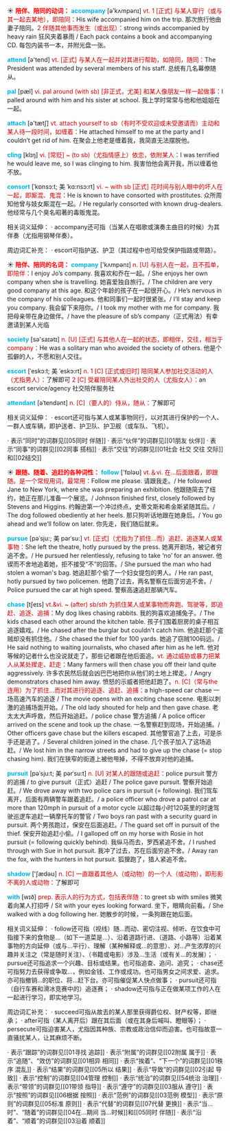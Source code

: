 ☀ <font color="red">**陪伴、陪同的动词：**</font>
<font color="sky blue">**accompany**</font> [ə'kʌmpənɪ] 
<font color="#c00000">vt. 1 [正式] 与某人穿行（或与其一起去某地），即陪同：</font>His wife accompanied him on the trip. 那次旅行他由妻子陪同。<font color="#c00000">2 伴随其他事而发生（或出现）：</font>strong winds accompanied by heavy rain 狂风夹着暴雨 / Each pack contains a book and accompanying CD. 每包内装书一本，并附光盘一张。

<font color="sky blue">**attend**</font> [ə'tend] 
<font color="#c00000">vt. [正式] 与某人在一起并对其进行帮助，如陪同，随同：</font>The President was attended by several members of his staff. 总统有几名幕僚随从。
           
<font color="sky blue">**pal**</font> [pæl]
<font color="#c00000">vi. pal around (with sb) [非正式，尤美] 和某人像朋友一样一起做事：</font>I palled around with him and his sister at school. 我上学时常常与他和他姐姐在一起。

<font color="sky blue">**attach**</font> [ə'tætʃ] 
<font color="#c00000">vt. attach yourself to sb（有时不受欢迎或未受邀请而）主动和某人待一段时间，如缠着：</font>He attached himself to me at the party and I couldn’t get rid of him. 在聚会上他老是缠着我，我简直无法摆脱他。
                      
<font color="sky blue">**cling**</font> [klɪŋ]
<font color="#c00000">vi. [常贬] ~ (to sb)（尤指情感上）依恋，依附某人：</font>I was terrified he would leave me, so I was clinging to him. 我害怕他会离开我，所以缠着他不放。

<font color="sky blue">**consort**</font> [ˈkɒnsɔ:t; 美 ˈkɑ:nsɔ:rt]
<font color="#c00000">vi. ~ with sb [正式] 花时间与别人眼中的坏人在一起，即厮混、鬼混：</font>He is known to have consorted with prostitutes. 众所周知他曾与妓女厮混在一起。/ He regularly consorted with known drug-dealers. 他经常与几个臭名昭著的毒贩鬼混。

相关词义延伸：
· accompany还可指（当某人在唱歌或演奏主曲目的时候）为其伴奏（尤指用钢琴伴奏）。

周边词汇补充：
· escort可指护送、护卫（其过程中也可给受保护指路或带路）。

☀ <font color="red">**陪伴、陪同的名词：**</font>
<font color="sky blue">**company**</font> ['kʌmpənɪ] 
<font color="#c00000">n. [U] 与别人在一起，且不孤单，即陪伴：</font>I enjoy Jo’s company. 我喜欢和乔在一起。/ She enjoys her own company when she is travelling. 她喜爱独自旅行。/ The children are very good company at this age. 和这个年龄的孩子在一起很开心。/ He’s nervous in the company of his colleagues. 他和同事们一起时很紧张。/ I’ll stay and keep you company. 我会留下来陪你。/ I took my mother with me for company. 我把母亲带在身边做伴。/ have the pleasure of sb’s company（正式用法）有幸邀请到某人光临

<font color="sky blue">**society**</font> [sə'saɪətɪ] 
<font color="#c00000">n. [U] [正式] 与其他人在一起的状态，即相伴，交往，相当于company：</font>He was a solitary man who avoided the society of others. 他是个孤僻的人，不愿和别人交往。
           
<font color="sky blue">**escort**</font> [ˈeskɔ:t; 美 ˈeskɔ:rt]
<font color="#c00000">n. 1 [C] [正式或旧时] 陪同某人参加社交活动的人（尤指男人）：</font>了解即可 <font color="#c00000">2 [C] 受雇陪同某人外出社交的人（尤指女人）：</font>an escort service/agency 社交陪伴服务社
           
<font color="sky blue">**attendant**</font> [əˈtendənt]
<font color="#c00000">n. [C]（要人的）侍从，随从：</font>了解即可

相关词义延伸：
· escort还可指与某人或某事物同行，以对其进行保护的一个人、一群人或车辆，即护送者、护卫队、护卫舰（或车队、飞机）。

· 表示“同时”的词群见[[05同时 伴随]]
· 表示“伙伴”的词群见[[01朋友 伙伴]]
· 表示“同事”的词群见[[02同事 搭档]]
· 表示“交往”的词群见[[01社会 社交 交往 交际]]和[[02结交]]

☀ <font color="red">**跟随、随着、追赶的各种词性：**</font>
<font color="sky blue">**follow**</font> ['fɒləʊ] 
<font color="#c00000">vt.＆vi. 在…后面跟着，即跟随。是一个常规用词，最常用：</font>Follow me please. 请跟我走。/ He followed Jane to New York, where she was preparing an exhibition. 他跟随简去了纽约，她正在那儿准备一个展览。/ Johnson finished first, closely followed by Stevens and Higgins. 约翰逊第一个冲过终点，史蒂文斯和希金斯紧随其后。/ The dog followed obediently at her heels. 那只狗听话地跟在她身后。/ You go ahead and we’ll follow on later. 你先走，我们随后就来。
           
<font color="sky blue">**pursue**</font> [pəˈsju:; 美 pərˈsu:]
<font color="#c00000">vt. [正式]（尤指为了抓住…而）追赶、追逐某人或某事物：</font>She left the theatre, hotly pursued by the press. 她离开剧场，被记者穷追不舍。/ He pursued her relentlessly, refusing to take ‘no’ for an answer. 他锲而不舍地追着她，拒不接受“不”的回答。/ She pursued the man who had stolen a woman's bag. 她追赶那个偷了一个妇女提包的男人。/ He ran past, hotly pursued by two policemen. 他跑了过去，两名警察在后面穷追不舍。/ Police pursued the car at high speed. 警察高速追赶那辆汽车。
           
<font color="sky blue">**chase**</font> [tʃeɪs]
<font color="#c00000">vt.&vi. ~ (after) sb/sth 为抓住某人或某事物而奔跑、驾驶等，即追赶、追逐、追捕：</font>My dog likes chasing rabbits. 我的狗喜欢追捕兔子。/ The kids chased each other around the kitchen table. 孩子们围着厨房的桌子相互追逐嬉戏。/ He chased after the burglar but couldn't catch him. 他追赶那个盗贼却没有抓住他。/ She chased the thief for 100 yards. 她追了窃贼100码远。/ He said nothing to waiting journalists, who chased after him as he left. 他对等候的记者什么也没说就走了，那些记者跟在他后面追。<font color="#c00000">vt. 通过威胁或暴力把某人从某处撵走、赶走：</font>Many farmers will then chase you off their land quite aggressively. 许多农民然后就会凶巴巴地把你从他们的土地上撵走。/ Angry demonstrators chased him away. 愤怒的示威者把他赶跑了。<font color="#c00000">n. [C]（常与the连用）为了抓住…而对其进行的追逐、追赶、追捕：</font>a high-speed car chase 一场高速汽车的追逐 / The movie opens with an exciting chase scene. 电影以刺激的追捕场面开始。/ The old lady shouted for help and then gave chase. 老太太大声呼救，然后开始追赶。/ police chase 警方追捕 / A police officer arrived on the scene and took up the chase. 一名警察赶到现场，开始追捕。/ Other officers gave chase but the killers escaped. 其他警官追了上去，可是杀手还是逃了。/ Several children joined in the chase. 几个孩子加入了这场追赶。/ We lost him in the narrow streets and had to give up the chase (= stop chasing him). 我们在狭窄的街道上被他甩掉，不得不放弃对他的追捕。
           
<font color="sky blue">**pursuit**</font> [pəˈsju:t; 美 pərˈsu:t]
<font color="#c00000">n. [U] 对某人的跟随或追赶：</font>police pursuit 警方的追捕 / to give pursuit（正式）追赶 / The police gave pursuit. 警察开始追赶。/ We drove away with two police cars in pursuit (= following). 我们驾车离开，后面有两辆警车跟着追赶。/ a police officer who drove a patrol car at more than 120mph in pursuit of a motor cycle 以超过每小时120英里的时速驾驶巡逻车追赶一辆摩托车的警官 / Two boys ran past with a security guard in pursuit. 两个男孩跑过，保安在后面追赶。/ The guard set off in pursuit of the thief. 保安开始追赶小偷。/ I galloped off on my horse with Rosie in hot pursuit (= following quickly behind). 我纵马而去，罗西紧追不舍。/ I rushed through with Sue in hot pursuit. 我冲了过去，苏在后面穷追不舍。/ Away ran the fox, with the hunters in hot pursuit. 狐狸跑了，猎人紧追不舍。

<font color="sky blue">**shadow**</font> ['ʃædəʊ] 
<font color="#c00000">n. [C] 一直跟着其他人（或动物）的一个人（或动物），即形影不离的人或动物：</font>了解即可

<font color="sky blue">**with**</font> [wɪð] 
<font color="#c00000">prep. 表示人的行为方式，包括表伴随：</font>to greet sb with smiles 微笑着向某人打招呼 / Sit with your eyes looking forward. 坐下，眼睛向前看。/ She walked with a dog following her. 她散步的时候，一条狗跟在她后面。

相关词义延伸：
· follow还可指（视线）随…而动、密切注视、倾听、在饮食中可指接下来的食物是…（如下一道菜是…）、沿着道路行进、（道路、小路等）沿着某事物的方向延伸（或与…平行）、理解（某种解释或…的意思）、对…产生浓厚的兴趣并关注之（常是随时关注）、（书籍或电影）涉及…生活（或有关…的发展）；
· pursue还可指追求一个兴趣、目标或结果。也可指追查、追问、追究；
· chase还可指努力去获得或争取…，例如金钱、工作或成功。也可指男女之间求爱、追求。亦可指撤销…的职位、将…赶下台。亦可指催促某人快点做事；
· pursuit还可指（自行车赛和滑冰竞赛中的）追逐赛；
· shadow还可指与正在做某项工作的人在一起进行学习，即实地学习。

周边词汇补充：
· succeed可指从故去的某人那里获得爵位权、财产权等，即继承；
· after可指（某人离开后）跟在其后面（或在其身后喊叫、瞪眼等）；
· persecute可指迫害某人，尤指因其种族、宗教或政治信仰而迫害。也可指故意一直骚扰某人，让其麻烦不断。

· 表示”跟踪”的词群见[[01寻找 追踪]]
· 表示“附属”的词群见[[02附属 属于]]
· 表示“追随”、“效仿”的词群见[[01相异 相同]]
· 表示“挨着”、“下一个”的词群见[[01秩序 混乱]]
· 表示“结果”的词群见[[05所以 结果]]
· 表示“导致”的词群见[[02引起 导致]]
· 表示“控制”的词群见[[04管理 控制]]
· 表示“统治”的词群见[[54统治 治理]]
· 表示“带领”的词群见[[01带领 指导]]
· 表示“遵守”的词群见[[03服从 遵守]]
· 表示“按照”的词群见[[06根据 按照]]
· 表示“范例”的词群见[[03范例 模型]]
· 表示“原则”的词群见[[05标准 原则]]
· 表示“代替”的词群见[[07代替 更换]]
· 表示“当…时”、“随着”的词群见[[04在…期间 当…时候]]和[[05同时 伴随]]
· 表示“沿着”、“顺着”的词群见[[03沿着 顺着]]
